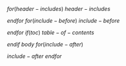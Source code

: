 <!--$if(author)$$author$$endif$
章タイトル：$if(title)$$title$$endif$
章の概要：$if(summary)$$summary$$endif$-->

$for(header-includes)$
$header-includes$

$endfor$
$for(include-before)$
$include-before$

$endfor$
$if(toc)$
$table-of-contents$

$endif$
$body$
$for(include-after)$

$include-after$
$endfor$

